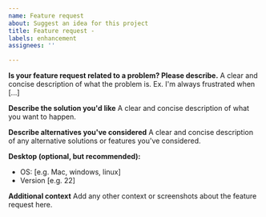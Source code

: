 ```yaml
---
name: Feature request
about: Suggest an idea for this project
title: Feature request -
labels: enhancement
assignees: ''

---
```


**Is your feature request related to a problem? Please describe.**
A clear and concise description of what the problem is. Ex. I'm always frustrated when [...]

**Describe the solution you'd like**
A clear and concise description of what you want to happen.

**Describe alternatives you've considered**
A clear and concise description of any alternative solutions or features you've considered.

**Desktop (optional, but recommended):**
 - OS: [e.g. Mac, windows, linux]
 - Version [e.g. 22]

**Additional context**
Add any other context or screenshots about the feature request here.

